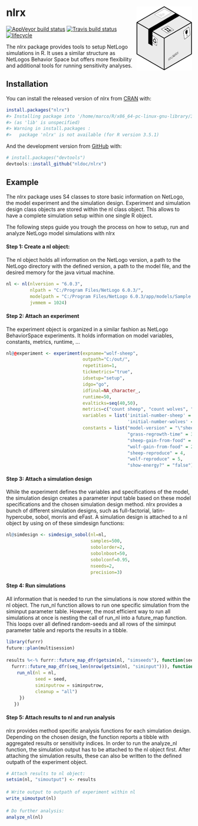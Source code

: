 
<!-- README.md is generated from README.Rmd. Please edit that file -->

# nlrx <img src="man/figures/logo.png" align="right" width="150" />

[![AppVeyor build
status](https://ci.appveyor.com/api/projects/status/github/nldoc/nlrx?branch=master&svg=true)](https://ci.appveyor.com/project/nldoc/nlrx)
[![Travis build
status](https://travis-ci.org/nldoc/nlrx.svg?branch=master)](https://travis-ci.org/nldoc/nlrx)
[![lifecycle](https://img.shields.io/badge/lifecycle-experimental-orange.svg)](https://www.tidyverse.org/lifecycle/#experimental)

The nlrx package provides tools to setup NetLogo simulations in R. It
uses a similar structure as NetLogos Behavior Space but offers more
flexibility and additional tools for running sensitivity analyses.

## Installation

You can install the released version of nlrx from
[CRAN](https://CRAN.R-project.org) with:

``` r
install.packages("nlrx")
#> Installing package into '/home/marco/R/x86_64-pc-linux-gnu-library/3.5'
#> (as 'lib' is unspecified)
#> Warning in install.packages :
#>   package 'nlrx' is not available (for R version 3.5.1)
```

And the development version from [GitHub](https://github.com/) with:

``` r
# install.packages("devtools")
devtools::install_github("nldoc/nlrx")
```

## Example

The nlrx package uses S4 classes to store basic information on NetLogo,
the model experiment and the simulation design. Experiment and
simulation design class objects are stored within the nl class object.
This allows to have a complete simulation setup within one single R
object.

The following steps guide you trough the process on how to setup, run
and analyze NetLogo model simulations with nlrx

#### Step 1: Create a nl object:

The nl object holds all information on the NetLogo version, a path to
the NetLogo directory with the defined version, a path to the model
file, and the desired memory for the java virtual machine.

``` r
nl <- nl(nlversion = "6.0.3",
         nlpath = "C:/Program Files/NetLogo 6.0.3/",
         modelpath = "C:/Program Files/NetLogo 6.0.3/app/models/Sample Models/Biology/Wolf Sheep Predation.nlogo",
         jvmmem = 1024)
```

#### Step 2: Attach an experiment

The experiment object is organized in a similar fashion as NetLogo
BehaviorSpace experiments. It holds information on model variables,
constants, metrics, runtime, …

``` r
nl@@experiment <- experiment(expname="wolf-sheep",
                             outpath="C:/out/",
                             repetition=1,
                             tickmetrics="true",
                             idsetup="setup",
                             idgo="go",
                             idfinal=NA_character_,
                             runtime=50,
                             evalticks=seq(40,50),
                             metrics=c("count sheep", "count wolves", "count patches with [pcolor = green]"),
                             variables = list('initial-number-sheep' = list(min=50, max=150, step=10, qfun="qunif"),
                                              'initial-number-wolves' = list(min=50, max=150, step=10, qfun="qunif")),
                             constants = list("model-version" = "\"sheep-wolves-grass\"",
                                              "grass-regrowth-time" = 30,
                                              "sheep-gain-from-food" = 4,
                                              "wolf-gain-from-food" = 20,
                                              "sheep-reproduce" = 4,
                                              "wolf-reproduce" = 5,
                                              "show-energy?" = "false"))
```

#### Step 3: Attach a simulation design

While the experiment defines the variables and specifications of the
model, the simulation design creates a parameter input table based on
these model specifications and the chosen simulation design method. nlrx
provides a bunch of different simulation designs, such as
full-factorial, latin-hypercube, sobol, morris and eFast. A simulation
design is attached to a nl object by using on of these simdesign
functions:

``` r
nl@simdesign <- simdesign_sobol(nl=nl,
                                samples=500,
                                sobolorder=2,
                                sobolnboot=50,
                                sobolconf=0.95,
                                nseeds=2,
                                precision=3)
```

#### Step 4: Run simulations

All information that is needed to run the simulations is now stored
within the nl object. The run\_nl function allows to run one specific
simulation from the siminput parameter table. However, the most
efficient way to run all simulations at once is nesting the call of
run\_nl into a future\_map function. This loops over all defined
random-seeds and all rows of the siminput parameter table and reports
the results in a tibble.

``` r
library(furrr)
future::plan(multisession)

results %<-% furrr::future_map_dfr(getsim(nl, "simseeds"), function(seed){
  furrr::future_map_dfr(seq_len(nrow(getsim(nl, "siminput"))), function(siminputrow) {
    run_nl(nl = nl,
           seed = seed,
           siminputrow = siminputrow,
           cleanup = "all")
     })
   })
```

#### Step 5: Attach results to nl and run analysis

nlrx provides method specific analysis functions for each simulation
design. Depending on the chosen design, the function reports a tibble
with aggregated results or sensitivity indices. In order to run the
analyze\_nl function, the simulation output has to be attached to the nl
object first. After attaching the simulation results, these can also be
written to the defined outpath of the experiment object.

``` r
# Attach results to nl object:
setsim(nl, "simoutput") <- results

# Write output to outpath of experiment within nl
write_simoutput(nl)

# Do further analysis:
analyze_nl(nl)
```
